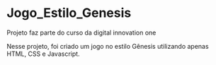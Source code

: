 # Jogo_Estilo_Genesis
Projeto faz parte do curso da digital innovation one

Nesse projeto, foi criado um jogo no estilo Gênesis utilizando apenas HTML, CSS e Javascript.
